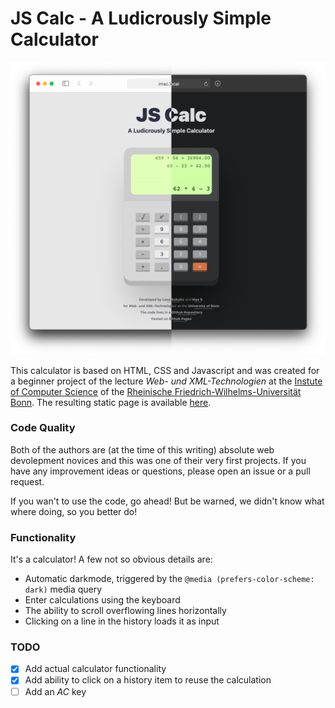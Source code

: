 # JS Calc - A Ludicrously Simple Calculator

![](screenshot.png)

This calculator is based on HTML, CSS and Javascript and was created for a beginner project of the lecture *Web- und XML-Technologien* at the [Instute of Computer Science](https://www.informatik.uni-bonn.de/de) of the [Rheinische Friedrich-Wilhelms-Universität Bonn](https://www.uni-bonn.de). The resulting static page is available [here](https://lucaschultz.github.io/jscalc/).

### Code Quality

Both of the authors are (at the time of this writing) absolute web devolepment novices and this was one of their very first projects. If you have any improvement ideas or questions, please open an issue or a pull request. 

If you wan't to use the code, go ahead! But be warned, we didn't know what where doing, so you better do!

### Functionality

It's a calculator! A few not so obvious details are:

- Automatic darkmode, triggered by the `@media (prefers-color-scheme: dark)` media query
- Enter calculations using the keyboard
- The ability to scroll overflowing lines horizontally
- Clicking on a line in the history loads it as input

### TODO

- [x] Add actual calculator functionality
- [x] Add ability to click on a history item to reuse the calculation
- [ ] Add an *AC* key
